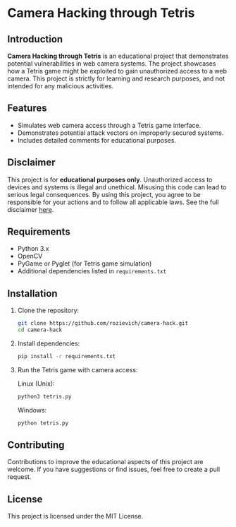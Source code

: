 # Camera Hacking through Tetris

## Introduction

**Camera Hacking through Tetris** is an educational project that demonstrates potential vulnerabilities in web camera systems. The project showcases how a Tetris game might be exploited to gain unauthorized access to a web camera. This project is strictly for learning and research purposes, and not intended for any malicious activities.

## Features

- Simulates web camera access through a Tetris game interface.
- Demonstrates potential attack vectors on improperly secured systems.
- Includes detailed comments for educational purposes.

## Disclaimer

This project is for **educational purposes only**. Unauthorized access to devices and systems is illegal and unethical. Misusing this code can lead to serious legal consequences. By using this project, you agree to be responsible for your actions and to follow all applicable laws. See the full disclaimer [here](#disclaimer).

## Requirements

- Python 3.x
- OpenCV
- PyGame or Pyglet (for Tetris game simulation)
- Additional dependencies listed in `requirements.txt`

## Installation

1. Clone the repository:

   ```bash
   git clone https://github.com/rozievich/camera-hack.git
   cd camera-hack

2. Install dependencies:

   ```bash
   pip install -r requirements.txt

3. Run the Tetris game with camera access:

   Linux (Unix):
   ```bash
   python3 tetris.py
   ```
   
   Windows:
   ```bash
   python tetris.py

## Contributing

Contributions to improve the educational aspects of this project are welcome. If you have suggestions or find issues, feel free to create a pull request.

## License

This project is licensed under the MIT License.

